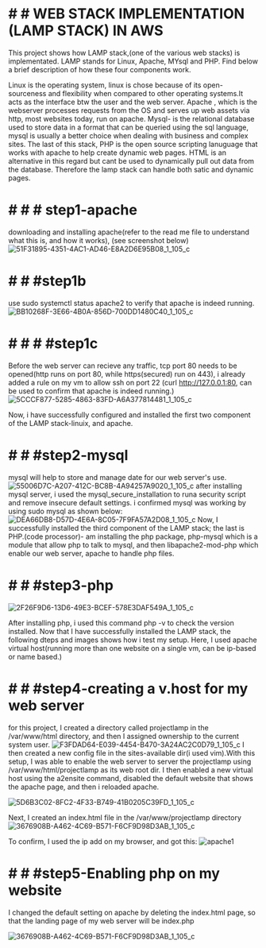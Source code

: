 # # # WEB STACK IMPLEMENTATION (LAMP STACK) IN AWS

This project shows how LAMP stack,(one of the various web stacks) is implementated. LAMP stands for Linux, Apache, MYsql and PHP. Find below a brief description of how these four components work.

Linux is the operating system, linux is chose because of its open-sourceness and flexibility when compared to other operating systems.It acts as the interface btw the user and the web server. Apache , which is the webserver processes requests from the OS and serves up web assets via http, most websites today, run on apache. Mysql- is the relational database used to store data in a format that can be queried using the sql language, mysql is usually a better choice when dealing with business and complex sites. The last of this stack, PHP is the open source scripting lanuguage that works with apache to help create dynamic web pages. HTML is an alternative in this regard but cant be used to dynamically pull out data from the database. Therefore the lamp stack can handle both satic and dynamic pages.
# # # # step1-apache
downloading and installing apache(refer to the read me file to understand what this is, and how it works), (see screenshot below)
![51F31895-4351-4AC1-AD46-E8A2D6E95B08_1_105_c](https://user-images.githubusercontent.com/80499748/112824457-66fb0b80-903f-11eb-80d3-2382ca7cde7b.jpeg)

# # # #step1b
use sudo systemctl status apache2 to verify that apache is indeed running.
![BB10268F-3E66-4B0A-856D-700DD1480C40_1_105_c](https://user-images.githubusercontent.com/80499748/112824849-e557ad80-903f-11eb-91b4-e4da7a0b2d8b.jpeg)

# # # # #step1c
Before the web server can recieve any traffic, tcp port 80 needs to be opened(http runs on port 80, while https(secured) run on 443), i already added a rule on my vm to allow ssh on port 22 (curl http://127.0.0.1:80, can be used to confirm that apache is indeed running.)
![5CCCF877-5285-4863-83FD-A6A377814481_1_105_c](https://user-images.githubusercontent.com/80499748/112825802-108ecc80-9041-11eb-9f28-d4b774648816.jpeg)

Now, i have successfully configured and installed the first two component of the LAMP stack-linuix, and apache.
# # # #step2-mysql
mysql will help to store and manage date for our web server's use.
![55006D7C-A207-412C-BC8B-4A94257A9020_1_105_c](https://user-images.githubusercontent.com/80499748/112827242-ec33ef80-9042-11eb-9857-31a22f01e6c7.jpeg)
after installing mysql server, i used the mysql_secure_installation to runa security script and remove insecure default settings. i confirmed mysql was working by using sudo mysql as shown below:
![DEA66DB8-D57D-4E6A-8C05-7F9FA57A2D08_1_105_c](https://user-images.githubusercontent.com/80499748/112827545-56e52b00-9043-11eb-972e-079297be19fc.jpeg)
Now, I successfully installed the third component of the LAMP stack; the last is PHP.(code processor)- am installing the php package, php-mysql which is a module that allow php to talk to mysql, and then libapache2-mod-php which enable our web server, apache to handle php files.
# # # #step3-php
![2F26F9D6-13D6-49E3-BCEF-578E3DAF549A_1_105_c](https://user-images.githubusercontent.com/80499748/112827782-a75c8880-9043-11eb-8939-919ceff71e5a.jpeg)

After installing php, i used this command php -v to check the version installed. Now that I have successfully installed the LAMP stack, the following dteps and images shows how i test my setup. Here, I used apache virtual host(running more than one website on a single vm, can be ip-based or name based.)

# # # #step4-creating a v.host for my web server
for this project, I created a directory called projectlamp in the /var/www/html directory, and then I assigned ownership to the current system user.
![F3FDAD64-E039-4454-B470-3A24AC2C0D79_1_105_c](https://user-images.githubusercontent.com/80499748/112829666-497d7000-9046-11eb-875a-b6eb318b9f38.jpeg)
I then created a new config file in the sites-available dir(i used vim).With this setup, I was able to enable the web server to server the projectlamp using /var/www/html/projectlamp as its web root dir. I then enabled a new virtual host using the a2ensite command, disabled the default website that shows the apache page, and then i reloaded apache.

![5D6B3C02-8FC2-4F33-B749-41B0205C39FD_1_105_c](https://user-images.githubusercontent.com/80499748/112830237-1be4f680-9047-11eb-9f02-e8ca20b017d7.jpeg)

Next, I created an index.html file in the /var/www/projectlamp directory
![3676908B-A462-4C69-B571-F6CF9D98D3AB_1_105_c](https://user-images.githubusercontent.com/80499748/112831722-361fd400-9049-11eb-9a1c-c0312b8c4ad3.jpeg)

To confirm, I used the ip add on my browser, and got this:
![apache1](https://user-images.githubusercontent.com/80499748/112832066-a75f8700-9049-11eb-83cf-01fbd5d4e8da.PNG)

# # # #step5-Enabling php on my website
I changed the default setting on apache by deleting the index.html page, so that the landing page of my web server will be index.php

![3676908B-A462-4C69-B571-F6CF9D98D3AB_1_105_c](https://user-images.githubusercontent.com/80499748/112831722-361fd400-9049-11eb-9a1c-c0312b8c4ad3.jpeg)






